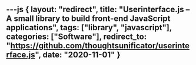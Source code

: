 ---js
{
	layout: "redirect",
	title: "Userinterface.js – A small library to build front-end JavaScript applications",
	tags: ["library", "javascript"],
	categories: ["Software"],
	redirect_to: "https://github.com/thoughtsunificator/userinterface.js",
	date: "2020-11-01"
}
---

